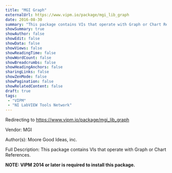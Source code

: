 ```yaml
---
title: "MGI Graph"
externalUrl: https://www.vipm.io/package/mgi_lib_graph
date: 2016-08-30
summary: "This package contains VIs that operate with Graph or Chart References."
showSummary: true
showAuthor: false
showEdit: false
showData: false
showViews: false
showReadingTime: false
showWordCount: false
showBreadcrumbs: false
showHeadingAnchors: false
sharingLinks: false
showZenMode: false
showPagination: false
showRelatedContent: false
draft: true
tags:
 - "VIPM"
 - "NI LabVIEW Tools Network"
---
```


Redirecting to https://www.vipm.io/package/mgi_lib_graph

Vendor: MGI

Author(s): Moore Good Ideas, inc.
 
Full Description:
This package contains VIs that operate with Graph or Chart References.

**NOTE:  VIPM 2014 or later  is required to install this package.**